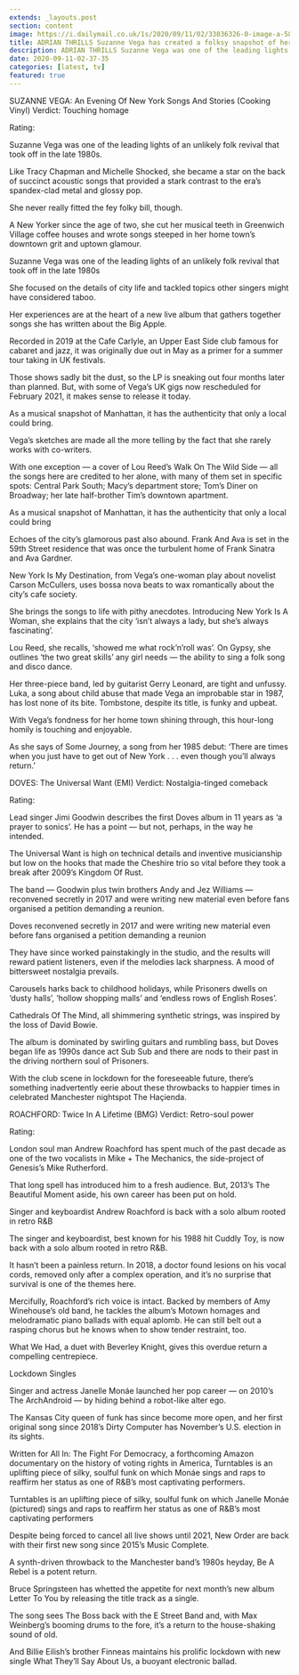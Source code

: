 ```yaml
---
extends: _layouts.post
section: content
image: https://i.dailymail.co.uk/1s/2020/09/11/02/33036326-0-image-a-58_1599786480248.jpg 
title: ADRIAN THRILLS Suzanne Vega has created a folksy snapshot of her hometown 
description: ADRIAN THRILLS Suzanne Vega was one of the leading lights of an unlikely folk revival that took off in the late 1980s. Her experiences are at the heart of a new album about the Big Apple. 
date: 2020-09-11-02-37-35 
categories: [latest, tv] 
featured: true 
--- 
```

SUZANNE VEGA: An Evening Of New York Songs And Stories (Cooking Vinyl) Verdict: Touching homage 

Rating: 

Suzanne Vega was one of the leading lights of an unlikely folk revival that took off in the late 1980s.

Like Tracy Chapman and Michelle Shocked, she became a star on the back of succinct acoustic songs that provided a stark contrast to the era’s spandex-clad metal and glossy pop.

She never really fitted the fey folky bill, though. 

A New Yorker since the age of two, she cut her musical teeth in Greenwich Village coffee houses and wrote songs steeped in her home town’s downtown grit and uptown glamour.

Suzanne Vega was one of the leading lights of an unlikely folk revival that took off in the late 1980s

She focused on the details of city life and tackled topics other singers might have considered taboo.

Her experiences are at the heart of a new live album that gathers together songs she has written about the Big Apple. 

Recorded in 2019 at the Cafe Carlyle, an Upper East Side club famous for cabaret and jazz, it was originally due out in May as a primer for a summer tour taking in UK festivals.

Those shows sadly bit the dust, so the LP is sneaking out four months later than planned. But, with some of Vega’s UK gigs now rescheduled for February 2021, it makes sense to release it today. 

As a musical snapshot of Manhattan, it has the authenticity that only a local could bring.

Vega’s sketches are made all the more telling by the fact that she rarely works with co-writers. 

With one exception — a cover of Lou Reed’s Walk On The Wild Side — all the songs here are credited to her alone, with many of them set in specific spots: Central Park South; Macy’s department store; Tom’s Diner on Broadway; her late half-brother Tim’s downtown apartment. 

As a musical snapshot of Manhattan, it has the authenticity that only a local could bring

Echoes of the city’s glamorous past also abound. Frank And Ava is set in the 59th Street residence that was once the turbulent home of Frank Sinatra and Ava Gardner. 

New York Is My Destination, from Vega’s one-woman play about novelist Carson McCullers, uses bossa nova beats to wax romantically about the city’s cafe society.

She brings the songs to life with pithy anecdotes. Introducing New York Is A Woman, she explains that the city ‘isn’t always a lady, but she’s always fascinating’. 

Lou Reed, she recalls, ‘showed me what rock’n’roll was’. On Gypsy, she outlines ‘the two great skills’ any girl needs — the ability to sing a folk song and disco dance.

Her three-piece band, led by guitarist Gerry Leonard, are tight and unfussy. Luka, a song about child abuse that made Vega an improbable star in 1987, has lost none of its bite. Tombstone, despite its title, is funky and upbeat.

With Vega’s fondness for her home town shining through, this hour-long homily is touching and enjoyable. 

As she says of Some Journey, a song from her 1985 debut: ‘There are times when you just have to get out of New York . . . even though you’ll always return.’

DOVES: The Universal Want (EMI) Verdict: Nostalgia-tinged comeback

Rating: 

Lead singer Jimi Goodwin describes the first Doves album in 11 years as ‘a prayer to sonics’. He has a point — but not, perhaps, in the way he intended. 

The Universal Want is high on technical details and inventive musicianship but low on the hooks that made the Cheshire trio so vital before they took a break after 2009’s Kingdom Of Rust.

The band — Goodwin plus twin brothers Andy and Jez Williams — reconvened secretly in 2017 and were writing new material even before fans organised a petition demanding a reunion. 

Doves reconvened secretly in 2017 and were writing new material even before fans organised a petition demanding a reunion

They have since worked painstakingly in the studio, and the results will reward patient listeners, even if the melodies lack sharpness. A mood of bittersweet nostalgia prevails. 

Carousels harks back to childhood holidays, while Prisoners dwells on ‘dusty halls’, ‘hollow shopping malls’ and ‘endless rows of English Roses’. 

Cathedrals Of The Mind, all shimmering synthetic strings, was inspired by the loss of David Bowie.

The album is dominated by swirling guitars and rumbling bass, but Doves began life as 1990s dance act Sub Sub and there are nods to their past in the driving northern soul of Prisoners.

With the club scene in lockdown for the foreseeable future, there’s something inadvertently eerie about these throwbacks to happier times in celebrated Manchester nightspot The Haçienda.

ROACHFORD: Twice In A Lifetime (BMG) Verdict: Retro-soul power  

Rating: 

London soul man Andrew Roachford has spent much of the past decade as one of the two vocalists in Mike + The Mechanics, the side-project of Genesis’s Mike Rutherford. 

That long spell has introduced him to a fresh audience. But, 2013’s The Beautiful Moment aside, his own career has been put on hold.

Singer and keyboardist Andrew Roachford is back with a solo album rooted in retro R&B

The singer and keyboardist, best known for his 1988 hit Cuddly Toy, is now back with a solo album rooted in retro R&B. 

It hasn’t been a painless return. In 2018, a doctor found lesions on his vocal cords, removed only after a complex operation, and it’s no surprise that survival is one of the themes here.

Mercifully, Roachford’s rich voice is intact. Backed by members of Amy Winehouse’s old band, he tackles the album’s Motown homages and melodramatic piano ballads with equal aplomb. He can still belt out a rasping chorus but he knows when to show tender restraint, too.

What We Had, a duet with Beverley Knight, gives this overdue return a compelling centrepiece.

Lockdown Singles  

Singer and actress Janelle Monáe launched her pop career — on 2010’s The ArchAndroid — by hiding behind a robot-like alter ego. 

The Kansas City queen of funk has since become more open, and her first original song since 2018’s Dirty Computer has November’s U.S. election in its sights.

Written for All In: The Fight For Democracy, a forthcoming Amazon documentary on the history of voting rights in America, Turntables is an uplifting piece of silky, soulful funk on which Monáe sings and raps to reaffirm her status as one of R&B’s most captivating performers.

Turntables is an uplifting piece of silky, soulful funk on which Janelle Monáe (pictured) sings and raps to reaffirm her status as one of R&B’s most captivating performers

Despite being forced to cancel all live shows until 2021, New Order are back with their first new song since 2015’s Music Complete. 

A synth-driven throwback to the Manchester band’s 1980s heyday, Be A Rebel is a potent return.

Bruce Springsteen has whetted the appetite for next month’s new album Letter To You by releasing the title track as a single. 

The song sees The Boss back with the E Street Band and, with Max Weinberg’s booming drums to the fore, it’s a return to the house-shaking sound of old.

And Billie Eilish’s brother Finneas maintains his prolific lockdown with new single What They’ll Say About Us, a buoyant electronic ballad.

